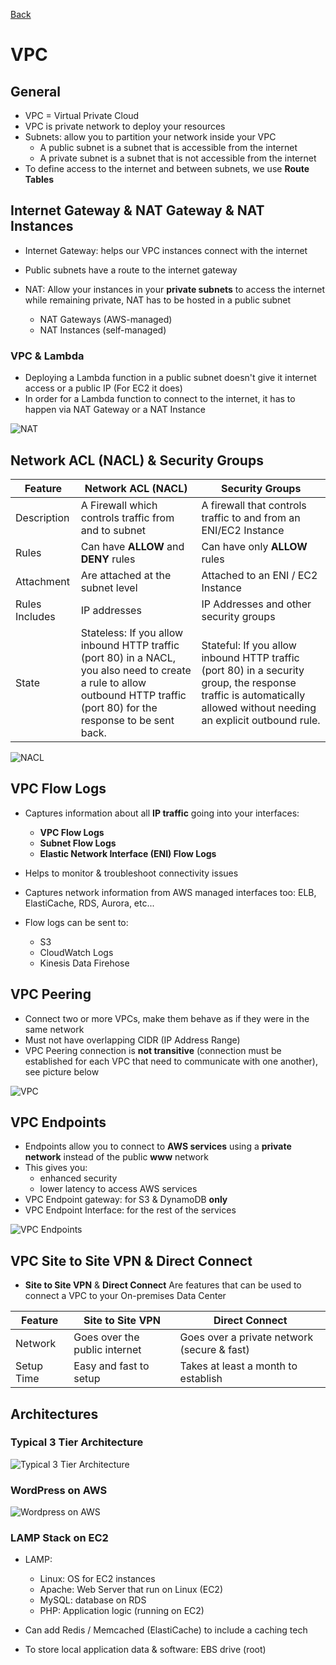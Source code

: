 [Back](./AWS.md)

# VPC

## General

- VPC = Virtual Private Cloud
- VPC is private network to deploy your resources
- Subnets: allow you to partition your network inside your VPC
  - A public subnet is a subnet that is accessible from the internet
  - A private subnet is a subnet that is not accessible from the internet
- To define access to the internet and between subnets, we use **Route Tables**

## Internet Gateway & NAT Gateway & NAT Instances

- Internet Gateway: helps our VPC instances connect with the internet
- Public subnets have a route to the internet gateway
- NAT: Allow your instances in your **private subnets** to access the internet while remaining private, NAT has to be hosted in a public subnet

  - NAT Gateways (AWS-managed)
  - NAT Instances (self-managed)

### VPC & Lambda

- Deploying a Lambda function in a public subnet doesn't give it internet access or a public IP (For EC2 it does)
- In order for a Lambda function to connect to the internet, it has to happen via NAT Gateway or a NAT Instance

![NAT](./assets/8.png)

## Network ACL (NACL) & Security Groups

| Feature        | Network ACL (NACL)                                                                                                                                                          | Security Groups                                                                                                                                                     |
|----------------|-----------------------------------------------------------------------------------------------------------------------------------------------------------------------------|---------------------------------------------------------------------------------------------------------------------------------------------------------------------|
| Description    | A Firewall which controls traffic from and to subnet                                                                                                                        | A firewall that controls traffic to and from an ENI/EC2 Instance                                                                                                    |
| Rules          | Can have **ALLOW** and **DENY** rules                                                                                                                                       | Can have only **ALLOW** rules                                                                                                                                       |
| Attachment     | Are attached at the subnet level                                                                                                                                            | Attached to an ENI / EC2 Instance                                                                                                                                   |
| Rules Includes | IP addresses                                                                                                                                                                | IP Addresses and other security groups                                                                                                                              |
| State          | Stateless: If you allow inbound HTTP traffic (port 80) in a NACL, you also need to create a rule to allow outbound HTTP traffic (port 80) for the response to be sent back. | Stateful: If you allow inbound HTTP traffic (port 80) in a security group, the response traffic is automatically allowed without needing an explicit outbound rule. |

![NACL](./assets/9.png)

## VPC Flow Logs

- Captures information about all **IP traffic** going into your interfaces:

  - **VPC Flow Logs**
  - **Subnet Flow Logs**
  - **Elastic Network Interface (ENI) Flow Logs**

- Helps to monitor & troubleshoot connectivity issues
- Captures network information from AWS managed interfaces too: ELB, ElastiCache, RDS, Aurora, etc...
- Flow logs can be sent to:
  - S3
  - CloudWatch Logs
  - Kinesis Data Firehose

## VPC Peering

- Connect two or more VPCs, make them behave as if they were in the same network
- Must not have overlapping CIDR (IP Address Range)
- VPC Peering connection is **not transitive** (connection must be established for each VPC that need to communicate with one another), see picture below

![VPC](./assets/10.png)

## VPC Endpoints

- Endpoints allow you to connect to **AWS services** using a **private network** instead of the public **www** network
- This gives you:
  - enhanced security
  - lower latency to access AWS services
- VPC Endpoint gateway: for S3 & DynamoDB **only**
- VPC Endpoint Interface: for the rest of the services

![VPC Endpoints](./assets/11.png)

## VPC Site to Site VPN & Direct Connect

- **Site to Site VPN** & **Direct Connect** Are features that can be used to connect a VPC to your On-premises Data Center

| Feature    | Site to Site VPN              | Direct Connect                              |
| ---------- | ----------------------------- | ------------------------------------------- |
| Network    | Goes over the public internet | Goes over a private network (secure & fast) |
| Setup Time | Easy and fast to setup        | Takes at least a month to establish         |

## Architectures

### Typical 3 Tier Architecture

![Typical 3 Tier Architecture](./assets/12.png)

### WordPress on AWS

![Wordpress on AWS](./assets/13.png)

### LAMP Stack on EC2

- LAMP:

  - Linux: OS for EC2 instances
  - Apache: Web Server that run on Linux (EC2)
  - MySQL: database on RDS
  - PHP: Application logic (running on EC2)

- Can add Redis / Memcached (ElastiCache) to include a caching tech
- To store local application data & software: EBS drive (root)
